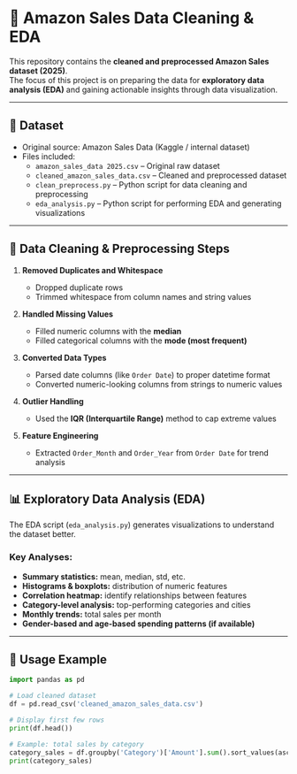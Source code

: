 # 🛒 Amazon Sales Data Cleaning & EDA

This repository contains the **cleaned and preprocessed Amazon Sales dataset (2025)**.  
The focus of this project is on preparing the data for **exploratory data analysis (EDA)** and gaining actionable insights through data visualization.

---

## 📘 Dataset

- Original source: Amazon Sales Data (Kaggle / internal dataset)
- Files included:
  - `amazon_sales_data 2025.csv` – Original raw dataset  
  - `cleaned_amazon_sales_data.csv` – Cleaned and preprocessed dataset  
  - `clean_preprocess.py` – Python script for data cleaning and preprocessing  
  - `eda_analysis.py` – Python script for performing EDA and generating visualizations  

---

## 🧹 Data Cleaning & Preprocessing Steps

1. **Removed Duplicates and Whitespace**
   - Dropped duplicate rows  
   - Trimmed whitespace from column names and string values  

2. **Handled Missing Values**
   - Filled numeric columns with the **median**  
   - Filled categorical columns with the **mode (most frequent)**  

3. **Converted Data Types**
   - Parsed date columns (like `Order Date`) to proper datetime format  
   - Converted numeric-looking columns from strings to numeric values  

4. **Outlier Handling**
   - Used the **IQR (Interquartile Range)** method to cap extreme values  

5. **Feature Engineering**
   - Extracted `Order_Month` and `Order_Year` from `Order Date` for trend analysis  

---

## 📊 Exploratory Data Analysis (EDA)

The EDA script (`eda_analysis.py`) generates visualizations to understand the dataset better.

### Key Analyses:
- **Summary statistics:** mean, median, std, etc.  
- **Histograms & boxplots:** distribution of numeric features  
- **Correlation heatmap:** identify relationships between features  
- **Category-level analysis:** top-performing categories and cities  
- **Monthly trends:** total sales per month  
- **Gender-based and age-based spending patterns (if available)**  

---

## 🧠 Usage Example

```python
import pandas as pd

# Load cleaned dataset
df = pd.read_csv('cleaned_amazon_sales_data.csv')

# Display first few rows
print(df.head())

# Example: total sales by category
category_sales = df.groupby('Category')['Amount'].sum().sort_values(ascending=False)
print(category_sales)
